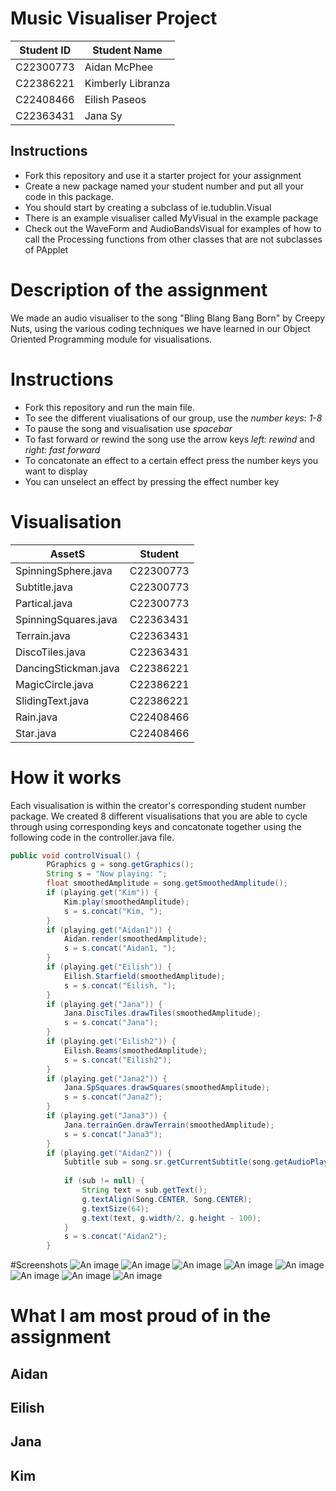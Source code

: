 # Music Visualiser Project

| Student ID | Student Name |
|-----------|-----------|
| C22300773 | Aidan McPhee |
| C22386221 | Kimberly Libranza |
| C22408466 | Eilish Paseos |
| C22363431 | Jana Sy |

## Instructions
- Fork this repository and use it a starter project for your assignment
- Create a new package named your student number and put all your code in this package.
- You should start by creating a subclass of ie.tudublin.Visual
- There is an example visualiser called MyVisual in the example package
- Check out the WaveForm and AudioBandsVisual for examples of how to call the Processing functions from other classes that are not subclasses of PApplet


# Description of the assignment

 We made an audio visualiser to the song "Bling Blang Bang Born" by Creepy Nuts, using the various coding techniques we have learned in our Object Oriented Programming module for visualisations.

# Instructions

- Fork this repository and run the main file.
- To see the different viualisations of our group, use the *number keys: 1-8*
- To pause the song and visualisation use *spacebar*
- To fast forward or rewind the song use the arrow keys *left: rewind* and *right: fast forward*
- To concatonate an effect to a certain effect press the number keys you want to display
- You can unselect an effect by pressing the effect number key

# Visualisation
| AssetS | Student | 
|-----------|-----------|
| SpinningSphere.java | C22300773 |
| Subtitle.java | C22300773 | 
| Partical.java | C22300773 | 
| SpinningSquares.java | C22363431 | 
| Terrain.java | C22363431 | 
| DiscoTiles.java | C22363431 | 
| DancingStickman.java | C22386221 | 
| MagicCircle.java | C22386221 | 
| SlidingText.java | C22386221 | 
| Rain.java | C22408466 |
| Star.java | C22408466 |

# How it works
 Each visualisation is within the creator's corresponding student number package. We created 8 different visualisations that you are able to cycle through using corresponding keys and concatonate together using the following code in the controller.java file.

``` java
public void controlVisual() {
        PGraphics g = song.getGraphics();
        String s = "Now playing: ";
        float smoothedAmplitude = song.getSmoothedAmplitude();
        if (playing.get("Kim")) {
            Kim.play(smoothedAmplitude);
            s = s.concat("Kim, ");
        }
        if (playing.get("Aidan1")) {
            Aidan.render(smoothedAmplitude);
            s = s.concat("Aidan1, ");
        }
        if (playing.get("Eilish")) {
            Eilish.Starfield(smoothedAmplitude);
            s = s.concat("Eilish, ");
        }
        if (playing.get("Jana")) {
            Jana.DiscTiles.drawTiles(smoothedAmplitude);
            s = s.concat("Jana");
        }
        if (playing.get("Eilish2")) {
            Eilish.Beams(smoothedAmplitude);
            s = s.concat("Eilish2");
        }
        if (playing.get("Jana2")) {
            Jana.SpSquares.drawSquares(smoothedAmplitude);
            s = s.concat("Jana2");
        }
        if (playing.get("Jana3")) {
            Jana.terrainGen.drawTerrain(smoothedAmplitude);
            s = s.concat("Jana3");
        }
        if (playing.get("Aidan2")) {
            Subtitle sub = song.sr.getCurrentSubtitle(song.getAudioPlayer().position() / 1000);
        
            if (sub != null) {
                String text = sub.getText();
                g.textAlign(Song.CENTER, Song.CENTER);
                g.textSize(64);
                g.text(text, g.width/2, g.height - 100);
            }
            s = s.concat("Aidan2");
        }
```

#Screenshots
![An image](images/key1.png)
![An image](images/key2.png)
![An image](images/key3.png)
![An image](images/key4.png)
![An image](images/key5.png)
![An image](images/key6.png)
![An image](images/key7.png)
![An image](images/key8.png)

# What I am most proud of in the assignment
## Aidan

## Eilish

## Jana

## Kim

